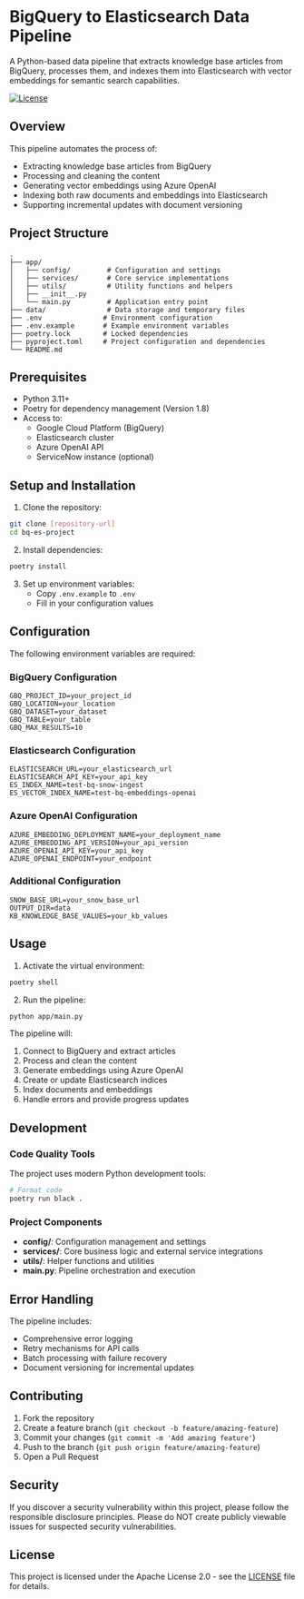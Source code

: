 # BigQuery to Elasticsearch Data Pipeline

A Python-based data pipeline that extracts knowledge base articles from BigQuery, processes them, and indexes them into Elasticsearch with vector embeddings for semantic search capabilities.

[![License](https://img.shields.io/badge/License-Apache_2.0-blue.svg)](LICENSE)

## Overview

This pipeline automates the process of:
- Extracting knowledge base articles from BigQuery
- Processing and cleaning the content
- Generating vector embeddings using Azure OpenAI
- Indexing both raw documents and embeddings into Elasticsearch
- Supporting incremental updates with document versioning

## Project Structure

```
.
├── app/
│   ├── config/         # Configuration and settings
│   ├── services/       # Core service implementations
│   ├── utils/          # Utility functions and helpers
│   ├── __init__.py
│   └── main.py         # Application entry point
├── data/               # Data storage and temporary files
├── .env               # Environment configuration
├── .env.example       # Example environment variables
├── poetry.lock        # Locked dependencies
├── pyproject.toml     # Project configuration and dependencies
└── README.md
```

## Prerequisites

- Python 3.11+
- Poetry for dependency management (Version 1.8)
- Access to:
  - Google Cloud Platform (BigQuery)
  - Elasticsearch cluster
  - Azure OpenAI API
  - ServiceNow instance (optional)

## Setup and Installation

1. Clone the repository:
```bash
git clone [repository-url]
cd bq-es-project
```

2. Install dependencies:
```bash
poetry install
```

3. Set up environment variables:
   - Copy `.env.example` to `.env`
   - Fill in your configuration values

## Configuration

The following environment variables are required:

### BigQuery Configuration
```env
GBQ_PROJECT_ID=your_project_id
GBQ_LOCATION=your_location
GBQ_DATASET=your_dataset
GBQ_TABLE=your_table
GBQ_MAX_RESULTS=10
```

### Elasticsearch Configuration
```env
ELASTICSEARCH_URL=your_elasticsearch_url
ELASTICSEARCH_API_KEY=your_api_key
ES_INDEX_NAME=test-bq-snow-ingest
ES_VECTOR_INDEX_NAME=test-bq-embeddings-openai
```

### Azure OpenAI Configuration
```env
AZURE_EMBEDDING_DEPLOYMENT_NAME=your_deployment_name
AZURE_EMBEDDING_API_VERSION=your_api_version
AZURE_OPENAI_API_KEY=your_api_key
AZURE_OPENAI_ENDPOINT=your_endpoint
```

### Additional Configuration
```env
SNOW_BASE_URL=your_snow_base_url
OUTPUT_DIR=data
KB_KNOWLEDGE_BASE_VALUES=your_kb_values
```

## Usage

1. Activate the virtual environment:
```bash
poetry shell
```

2. Run the pipeline:
```bash
python app/main.py
```

The pipeline will:
1. Connect to BigQuery and extract articles
2. Process and clean the content
3. Generate embeddings using Azure OpenAI
4. Create or update Elasticsearch indices
5. Index documents and embeddings
6. Handle errors and provide progress updates

## Development

### Code Quality Tools

The project uses modern Python development tools:

```bash
# Format code
poetry run black .
```

### Project Components

- **config/**: Configuration management and settings
- **services/**: Core business logic and external service integrations
- **utils/**: Helper functions and utilities
- **main.py**: Pipeline orchestration and execution

## Error Handling

The pipeline includes:
- Comprehensive error logging
- Retry mechanisms for API calls
- Batch processing with failure recovery
- Document versioning for incremental updates

## Contributing

1. Fork the repository
2. Create a feature branch (`git checkout -b feature/amazing-feature`)
3. Commit your changes (`git commit -m 'Add amazing feature'`)
4. Push to the branch (`git push origin feature/amazing-feature`)
5. Open a Pull Request

## Security

If you discover a security vulnerability within this project, please follow the responsible disclosure principles. Please do NOT create publicly viewable issues for suspected security vulnerabilities.

## License

This project is licensed under the Apache License 2.0 - see the [LICENSE](LICENSE) file for details.
